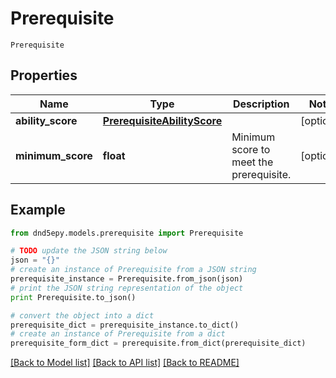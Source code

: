 # Prerequisite

`Prerequisite` 

## Properties
Name | Type | Description | Notes
------------ | ------------- | ------------- | -------------
**ability_score** | [**PrerequisiteAbilityScore**](PrerequisiteAbilityScore.md) |  | [optional] 
**minimum_score** | **float** | Minimum score to meet the prerequisite. | [optional] 

## Example

```python
from dnd5epy.models.prerequisite import Prerequisite

# TODO update the JSON string below
json = "{}"
# create an instance of Prerequisite from a JSON string
prerequisite_instance = Prerequisite.from_json(json)
# print the JSON string representation of the object
print Prerequisite.to_json()

# convert the object into a dict
prerequisite_dict = prerequisite_instance.to_dict()
# create an instance of Prerequisite from a dict
prerequisite_form_dict = prerequisite.from_dict(prerequisite_dict)
```
[[Back to Model list]](../README.md#documentation-for-models) [[Back to API list]](../README.md#documentation-for-api-endpoints) [[Back to README]](../README.md)


